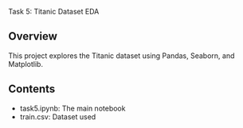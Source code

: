 Task 5: Titanic Dataset EDA

## Overview
This project explores the Titanic dataset using Pandas, Seaborn, and Matplotlib.

## Contents
- task5.ipynb: The main notebook
- train.csv: Dataset used

